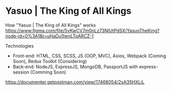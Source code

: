 # Yasuo | The King of All Kings

How "Yasuo | The King of All Kings" works
https://www.figma.com/file/5vKwCV7m0nLz73NlUtPdSX/YasuoTheKing?node-id=0%3A1&t=uHaDu1lwnLToARCZ-1

Technologies

- Front-end: HTML, CSS, SCSS, JS (OOP, MVC), Axios, Webpack (Coming Soon), Redux Toolkit (Considering)
- Back-end: NodeJS, ExpressJS, MongoDB, PassportJS with express-session (Comming Soon)

https://documenter.getpostman.com/view/17468054/2sA35HXLiL
